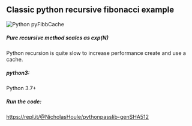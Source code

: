 ## Classic python recursive fibonacci example

![Python pyFibbCache](https://github.com/nicholashoule/pyFibbCache/workflows/Python%20pyFibbCache/badge.svg?branch=master)

##### Pure recursive method scales as exp(N)

Python recursion is quite slow to increase performance create and use a cache.

##### python3:

Python 3.7+

##### Run the code:
https://repl.it/@NicholasHoule/pythonpasslib-genSHA512
